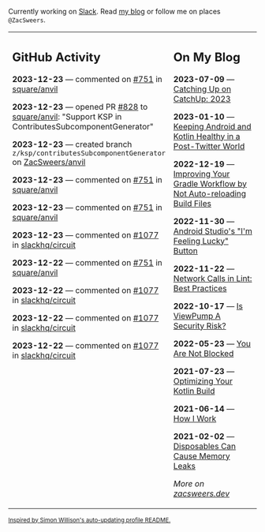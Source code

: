 Currently working on [Slack](https://slack.com/). Read [my blog](https://zacsweers.dev/) or follow me on places `@ZacSweers`.

<table><tr><td valign="top" width="60%">

## GitHub Activity
<!-- githubActivity starts -->
**2023-12-23** — commented on [#751](https://github.com/square/anvil/issues/751#issuecomment-1868417648) in [square/anvil](https://github.com/square/anvil)

**2023-12-23** — opened PR [#828](https://github.com/square/anvil/pull/828) to [square/anvil](https://github.com/square/anvil): "Support KSP in ContributesSubcomponentGenerator"

**2023-12-23** — created branch `z/ksp/contributesSubcomponentGenerator` on [ZacSweers/anvil](https://github.com/ZacSweers/anvil)

**2023-12-23** — commented on [#751](https://github.com/square/anvil/issues/751#issuecomment-1868409397) in [square/anvil](https://github.com/square/anvil)

**2023-12-23** — commented on [#751](https://github.com/square/anvil/issues/751#issuecomment-1868408459) in [square/anvil](https://github.com/square/anvil)

**2023-12-23** — commented on [#1077](https://github.com/slackhq/circuit/pull/1077#issuecomment-1868376626) in [slackhq/circuit](https://github.com/slackhq/circuit)

**2023-12-22** — commented on [#751](https://github.com/square/anvil/issues/751#issuecomment-1868139091) in [square/anvil](https://github.com/square/anvil)

**2023-12-22** — commented on [#1077](https://github.com/slackhq/circuit/pull/1077#issuecomment-1867994834) in [slackhq/circuit](https://github.com/slackhq/circuit)

**2023-12-22** — commented on [#1077](https://github.com/slackhq/circuit/pull/1077#issuecomment-1867992196) in [slackhq/circuit](https://github.com/slackhq/circuit)

**2023-12-22** — commented on [#1077](https://github.com/slackhq/circuit/pull/1077#issuecomment-1867286713) in [slackhq/circuit](https://github.com/slackhq/circuit)
<!-- githubActivity ends -->
</td><td valign="top" width="40%">

## On My Blog
<!-- blog starts -->
**2023-07-09** — [Catching Up on CatchUp: 2023](https://www.zacsweers.dev/catching-up-on-catchup-2023/)

**2023-01-10** — [Keeping Android and Kotlin Healthy in a Post-Twitter World](https://www.zacsweers.dev/keeping-android-healthy/)

**2022-12-19** — [Improving Your Gradle Workflow by Not Auto-reloading Build Files](https://www.zacsweers.dev/improving-your-workflow-by-not-auto-reloading-build-files/)

**2022-11-30** — [Android Studio's "I'm Feeling Lucky" Button](https://www.zacsweers.dev/android-studios-im-feeling-lucky-button/)

**2022-11-22** — [Network Calls in Lint: Best Practices](https://www.zacsweers.dev/network-calls-in-lint-best-practices/)

**2022-10-17** — [Is ViewPump A Security Risk?](https://www.zacsweers.dev/is-viewpump-a-security-risk/)

**2022-05-23** — [You Are Not Blocked](https://www.zacsweers.dev/you-are-not-blocked/)

**2021-07-23** — [Optimizing Your Kotlin Build](https://www.zacsweers.dev/optimizing-your-kotlin-build/)

**2021-06-14** — [How I Work](https://www.zacsweers.dev/how-i-work/)

**2021-02-02** — [Disposables Can Cause Memory Leaks](https://www.zacsweers.dev/disposables-can-cause-memory-leaks/)
<!-- blog ends -->
_More on [zacsweers.dev](https://zacsweers.dev/)_
</td></tr></table>

<sub><a href="https://simonwillison.net/2020/Jul/10/self-updating-profile-readme/">Inspired by Simon Willison's auto-updating profile README.</a></sub>